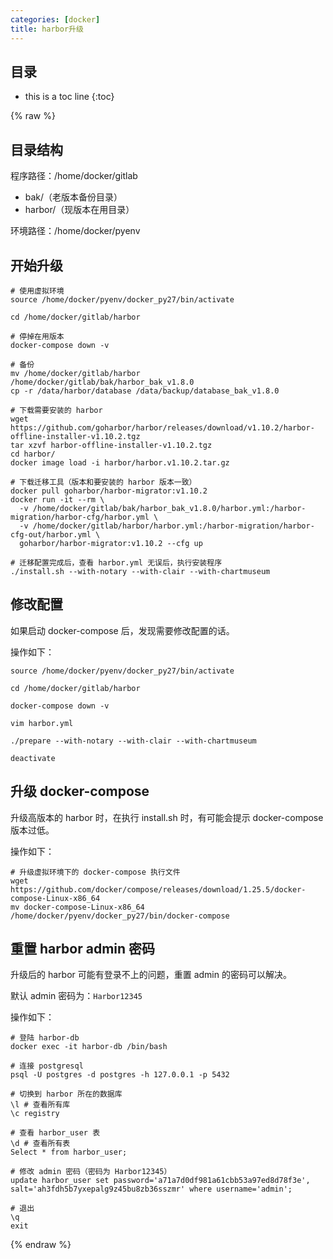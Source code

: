 ```yaml
---
categories: [docker]
title: harbor升级
---
```


## 目录
+ this is a toc line
{:toc}

{% raw %}

## 目录结构  
程序路径：/home/docker/gitlab  
+ bak/（老版本备份目录）   
+ harbor/（现版本在用目录）  
  
环境路径：/home/docker/pyenv  
  
## 开始升级  
  
```shell  
# 使用虚拟环境  
source /home/docker/pyenv/docker_py27/bin/activate  
  
cd /home/docker/gitlab/harbor  
  
# 停掉在用版本  
docker-compose down -v  
  
# 备份  
mv /home/docker/gitlab/harbor /home/docker/gitlab/bak/harbor_bak_v1.8.0  
cp -r /data/harbor/database /data/backup/database_bak_v1.8.0  
  
# 下载需要安装的 harbor  
wget https://github.com/goharbor/harbor/releases/download/v1.10.2/harbor-offline-installer-v1.10.2.tgz  
tar xzvf harbor-offline-installer-v1.10.2.tgz  
cd harbor/  
docker image load -i harbor/harbor.v1.10.2.tar.gz  
  
# 下载迁移工具（版本和要安装的 harbor 版本一致）  
docker pull goharbor/harbor-migrator:v1.10.2  
docker run -it --rm \  
  -v /home/docker/gitlab/bak/harbor_bak_v1.8.0/harbor.yml:/harbor-migration/harbor-cfg/harbor.yml \  
  -v /home/docker/gitlab/harbor/harbor.yml:/harbor-migration/harbor-cfg-out/harbor.yml \  
  goharbor/harbor-migrator:v1.10.2 --cfg up  
  
# 迁移配置完成后，查看 harbor.yml 无误后，执行安装程序  
./install.sh --with-notary --with-clair --with-chartmuseum  
```  
  
## 修改配置  
  
如果启动 docker-compose 后，发现需要修改配置的话。  
  
操作如下：  
  
```shell  
source /home/docker/pyenv/docker_py27/bin/activate  
  
cd /home/docker/gitlab/harbor  
  
docker-compose down -v  
  
vim harbor.yml  
  
./prepare --with-notary --with-clair --with-chartmuseum  
  
deactivate  
```  
  
## 升级 docker-compose  
  
升级高版本的 harbor 时，在执行 install.sh 时，有可能会提示 docker-compose 版本过低。  
  
操作如下：  
  
```shell  
# 升级虚拟环境下的 docker-compose 执行文件  
wget https://github.com/docker/compose/releases/download/1.25.5/docker-compose-Linux-x86_64  
mv docker-compose-Linux-x86_64 /home/docker/pyenv/docker_py27/bin/docker-compose  
```  
  
## 重置 harbor admin 密码  
  
升级后的 harbor 可能有登录不上的问题，重置 admin 的密码可以解决。  
  
默认 admin 密码为：`Harbor12345`  
  
操作如下：  
  
```shell  
# 登陆 harbor-db  
docker exec -it harbor-db /bin/bash  
  
# 连接 postgresql  
psql -U postgres -d postgres -h 127.0.0.1 -p 5432  
  
# 切换到 harbor 所在的数据库  
\l # 查看所有库  
\c registry  
  
# 查看 harbor_user 表  
\d # 查看所有表  
Select * from harbor_user;  
  
# 修改 admin 密码（密码为 Harbor12345）  
update harbor_user set password='a71a7d0df981a61cbb53a97ed8d78f3e', salt='ah3fdh5b7yxepalg9z45bu8zb36sszmr' where username='admin';  
  
# 退出  
\q  
exit  
```  
{% endraw %}
